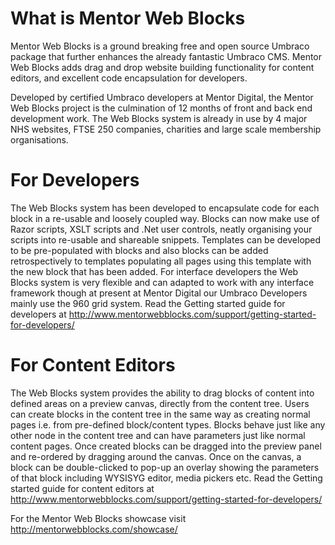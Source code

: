 What is Mentor Web Blocks
===============
Mentor Web Blocks is a ground breaking free and open source Umbraco package that further enhances the already fantastic Umbraco CMS. Mentor Web Blocks adds drag and drop website building functionality for content editors, and excellent code encapsulation for developers.

Developed by certified Umbraco developers at Mentor Digital, the Mentor Web Blocks project is the culmination of 12 months of front and back end development work. The Web Blocks system is already in use by 4 major NHS websites, FTSE 250 companies, charities and large scale membership organisations.

For Developers
===============
The Web Blocks system has been developed to encapsulate code for each block in a re-usable and loosely coupled way. Blocks can now make use of Razor scripts, XSLT scripts and .Net user controls, neatly organising your scripts into re-usable and shareable snippets. Templates can be developed to be pre-populated with blocks and also blocks can be added retrospectively to templates populating all pages using this template with the new block that has been added. For interface developers the Web Blocks system is very flexible and can adapted to work with any interface framework though at present at Mentor Digital our Umbraco Developers mainly use the 960 grid system.
Read the Getting started guide for developers at http://www.mentorwebblocks.com/support/getting-started-for-developers/

For Content Editors
===============
The Web Blocks system provides the ability to drag blocks of content into defined areas on a preview canvas, directly from the content tree. Users can create blocks in the content tree in the same way as creating normal pages i.e. from pre-defined block/content types. Blocks behave just like any other node in the content tree and can have parameters just like normal content pages. Once created blocks can be dragged into the preview panel and re-ordered by dragging around the canvas. Once on the canvas, a block can be double-clicked to pop-up an overlay showing the parameters of that block including WYSISYG editor, media pickers etc.
Read the Getting started guide for content editors at http://www.mentorwebblocks.com/support/getting-started-for-developers/

For the Mentor Web Blocks showcase visit http://mentorwebblocks.com/showcase/
